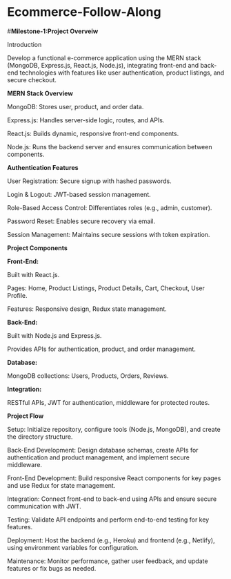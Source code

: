 # Ecommerce-Follow-Along
#**Milestone-1:Project Overveiw**

Introduction

Develop a functional e-commerce application using the MERN stack (MongoDB, Express.js, React.js, Node.js), integrating front-end and back-end technologies with features like user authentication, product listings, and secure checkout.

**MERN Stack Overview**

MongoDB: Stores user, product, and order data.

Express.js: Handles server-side logic, routes, and APIs.

React.js: Builds dynamic, responsive front-end components.

Node.js: Runs the backend server and ensures communication between components.

**Authentication Features**

User Registration: Secure signup with hashed passwords.

Login & Logout: JWT-based session management.

Role-Based Access Control: Differentiates roles (e.g., admin, customer).

Password Reset: Enables secure recovery via email.

Session Management: Maintains secure sessions with token expiration.

**Project Components**

**Front-End:**

Built with React.js.

Pages: Home, Product Listings, Product Details, Cart, Checkout, User Profile.

Features: Responsive design, Redux state management.

**Back-End:**

Built with Node.js and Express.js.

Provides APIs for authentication, product, and order management.

**Database:**

MongoDB collections: Users, Products, Orders, Reviews.

**Integration:**

RESTful APIs, JWT for authentication, middleware for protected routes.

**Project Flow**

Setup: Initialize repository, configure tools (Node.js, MongoDB), and create the directory structure.

Back-End Development: Design database schemas, create APIs for authentication and product management, and implement secure middleware.

Front-End Development: Build responsive React components for key pages and use Redux for state management.

Integration: Connect front-end to back-end using APIs and ensure secure communication with JWT.

Testing: Validate API endpoints and perform end-to-end testing for key features.

Deployment: Host the backend (e.g., Heroku) and frontend (e.g., Netlify), using environment variables for configuration.

Maintenance: Monitor performance, gather user feedback, and update features or fix bugs as needed.
